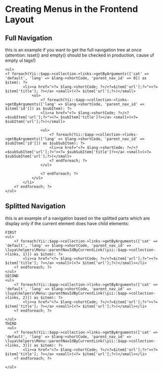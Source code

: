 Creating Menus in the Frontend Layout
=====================================

Full Navigation
---------------

this is an example if you want to get the full navigation tree at once (attention: isset() and empty() should be checked in production, cause uf empty ul tags!)

```
<ul>
<? foreach(Yii::$app->collection->links->getByArguments(['cat' => 'default', 'lang' => $lang->shortCode, 'parent_nav_id' => 0]) as $item): ?>
        <li><a href="<?= $lang->shortCode; ?>/<?=$item['url'];?>"><?= $item['title']; ?></a> <small>(<?= $item['url'];?>)</small>
            <ul>
                <? foreach(Yii::$app->collection->links->getByArguments(['lang' => $lang->shortCode, 'parent_nav_id' => $item['id']]) as $subItem): ?>
                <li><a href="<?= $lang->shortCode; ?>/<?=$subItem['url'];?>"><?= $subItem['title']?></a> <small>(<?= $subItem['url'];?>)</small>
                
                <ul>
                    <? foreach(Yii::$app->collection->links->getByArguments(['lang' => $lang->shortCode, 'parent_nav_id' => $subItem['id']]) as $subSubItem): ?>
                    <li><a href="<?= $lang->shortCode; ?>/<?=$subSubItem['url'];?>"><?= $subSubItem['title']?></a> <small>(<?= $subSubItem['url'];?>)</small>
                    <? endforeach; ?>
                </ul>
                
                <? endforeach; ?>
            </ul>
        </li>
    <? endforeach; ?>
</ul>
```

Splitted Navigation
-------------------

this is an example of a navigation based on the splitted parts which are display only if the current element does have child elements:

```
FIRST
<ul>
    <? foreach(Yii::$app->collection->links->getByArguments(['cat' => 'default', 'lang' => $lang->shortCode, 'parent_nav_id' => \luya\helpers\Menu::parentNavIdByCurrentLink(\yii::$app->collection->links, 1)]) as $item): ?>
        <li><a href="<?= $lang->shortCode; ?>/<?=$item['url'];?>"><?= $item['title']; ?></a> <small>(<?= $item['url'];?>)</small></li>
    <? endforeach; ?>
</ul>
SECOND
<ul>
    <? foreach(Yii::$app->collection->links->getByArguments(['cat' => 'default', 'lang' => $lang->shortCode, 'parent_nav_id' => \luya\helpers\Menu::parentNavIdByCurrentLink(\yii::$app->collection->links, 2)]) as $item): ?>
        <li><a href="<?= $lang->shortCode; ?>/<?=$item['url'];?>"><?= $item['title']; ?></a> <small>(<?= $item['url'];?>)</small></li>
    <? endforeach; ?>
    
</ul>
THIRD
 <ul>
    <? foreach(Yii::$app->collection->links->getByArguments(['cat' => 'default', 'lang' => $lang->shortCode, 'parent_nav_id' => \luya\helpers\Menu::parentNavIdByCurrentLink(\yii::$app->collection->links, 3)]) as $item): ?>
        <li><a href="<?= $lang->shortCode; ?>/<?=$item['url'];?>"><?= $item['title']; ?></a> <small>(<?= $item['url'];?>)</small></li>
    <? endforeach; ?>
    
</ul>
```